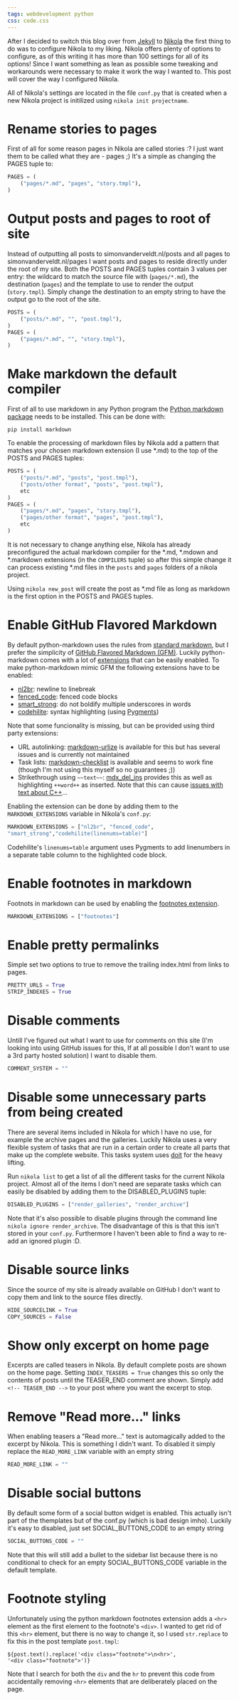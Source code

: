 ```yaml
--- 
tags: webdevelopment python
css: code.css
---
```


After I decided to switch this blog over from [Jekyll](http://jekyllrb.com) to [Nikola](http://getnikola.com) the first thing to do was to configure Nikola to my liking.
Nikola offers plenty of options to configure, as of this writing it has more than 100 settings for all of its options! Since I want something as lean as possible some tweaking and workarounds were necessary to make it work the way I wanted to. This post will cover the way I configured Nikola.

All of Nikola's settings are located in the file `conf.py` that is created when a new Nikola project is initilized using `nikola init projectname`.


# Rename stories to pages
First of all for some reason pages in Nikola are called stories :? I just want them to be called what they are - pages ;)
It's a simple as changing the PAGES tuple to:

```python
PAGES = (
    ("pages/*.md", "pages", "story.tmpl"),
)
```


# Output posts and pages to root of site
Instead of outputting all posts to simonvanderveldt.nl/posts and all pages to simonvanderveldt.nl/pages I want posts and pages to reside directly under the root of my site.
Both the POSTS and PAGES tuples contain 3 values per entry: the wildcard to match the source file with (`pages/*.md`), the destination (`pages`) and the template to use to render the output (`story.tmpl`).
Simply change the destination to an empty string to have the output go to the root of the site.

```python
POSTS = (
    ("posts/*.md", "", "post.tmpl"),
)
PAGES = (
    ("pages/*.md", "", "story.tmpl"),
)
```


# Make markdown the default compiler
First of all to use markdown in any Python program the [Python markdown package](https://pypi.python.org/pypi/Markdown) needs to be installed. This can be done with:

```console
pip install markdown
```

To enable the processing of markdown files by Nikola add a pattern that matches your chosen markdown extension (I use \*.md) to the top of the POSTS and PAGES tuples:

```python
POSTS = (
    ("posts/*.md", "posts", "post.tmpl"),
    ("posts/other format", "posts", "post.tmpl"),
    etc
)
PAGES = (
    ("pages/*.md", "pages", "story.tmpl"),
    ("pages/other format", "pages", "post.tmpl"),
    etc
)
```

It is not necessary to change anything else, Nikola has already preconfigured the actual markdown compiler for the \*.md, \*.mdown and \*.markdown extensions (in the `COMPILERS` tuple) so after this simple change it can process existing \*.md files in the `posts` and `pages` folders of a nikola project.

Using `nikola new_post` will create the post as \*.md file as long as markdown is the first option in the POSTS and PAGES tuples.


# Enable GitHub Flavored Markdown
By default python-markdown uses the rules from [standard markdown](http://daringfireball.net/projects/markdown/), but I prefer the simplicity of [GitHub Flavored Markdown (GFM)](https://help.github.com/articles/github-flavored-markdown).
Luckily python-markdown comes with a lot of [extensions](http://pythonhosted.org/Markdown/extensions/) that can be easily enabled. To make python-markdown mimic GFM the following extensions have to be enabled:

* [nl2br](http://pythonhosted.org/Markdown/extensions/nl2br.html): newline to linebreak
* [fenced_code](http://pythonhosted.org/Markdown/extensions/fenced_code_blocks.html): fenced code blocks
* [smart_strong](http://pythonhosted.org/Markdown/extensions/smart_strong.html): do not boldify multiple underscores in words
* [codehilite](http://pythonhosted.org/Markdown/extensions/code_hilite.html): syntax highlighting (using [Pygments](http://pygments.org))

Note that some funcionality is missing, but can be provided using third party extensions:

* URL autolinking: [markdown-urlize](https://github.com/r0wb0t/markdown-urlize) is available for this but has several issues and is currently not maintained
* Task lists: [markdown-checklist](https://github.com/FND/markdown-checklist) is available and seems to work fine (though I'm not using this myself so no guarantees ;))
* Strikethrough using `~~text~~`: [mdx_del_ins](https://github.com/aleray/mdx_del_ins) provides this as well as highlighting `++word++` as inserted. Note that this can cause [issues with text about C++](https://bitbucket.org/site/master/issue/8557/)...

Enabling the extension can be done by adding them to the `MARKDOWN_EXTENSIONS` variable in Nikola's `conf.py`:

```python
MARKDOWN_EXTENSIONS = ["nl2br", "fenced_code",
"smart_strong","codehilite(linenums=table)"]
```

Codehilite's `linenums=table` argument uses Pygments to add linenumbers in a separate table column to the highlighted code block.


# Enable footnotes in markdown
Footnots in markdown can be used by enabling the [footnotes extension](http://pythonhosted.org/Markdown/extensions/footnotes.html).

```python
MARKDOWN_EXTENSIONS = ["footnotes"]
```


# Enable pretty permalinks
Simple set two options to true  to remove the trailing index.html from links to pages.

```python
PRETTY_URLS = True
STRIP_INDEXES = True
```


# Disable comments
Untill I've figured out what I want to use for comments on this site (I'm looking into using GitHub issues for this, If at all possible I don't want to use a 3rd party hosted solution) I want to disable them.

```python
COMMENT_SYSTEM = ""
``` 


# Disable some unnecessary parts from being created
There are several items included in Nikola for which I have no use, for example the archive pages and the galleries. Luckily Nikola uses a very flexible system of tasks that are run in a certain order to create all parts that make up the complete website. This tasks system uses [doit](http://pydoit.org) for the heavy lifting.

Run `nikola list` to get a list of all the different tasks for the current Nikola project. Almost all of the items I don't need are separate tasks which can easily be disabled by adding them to the DISABLED_PLUGINS tuple:

```python
DISABLED_PLUGINS = ["render_galleries", "render_archive"]
```

Note that it's also possible to disable plugins through the command line `nikola ignore render_archive`. The disadvantage of this is that this isn't stored in your `conf.py`. Furthermore I haven't been able to find a way to re-add an ignored plugin :D.


# Disable source links
Since the source of my site is already available on GitHub I don't want to copy them and link to the source files directly.

```python
HIDE_SOURCELINK = True
COPY_SOURCES = False
```


# Show only excerpt on home page
Excerpts are called teasers in Nikola. By default complete posts are shown on the home page. Setting `INDEX_TEASERS = True` changes this so only the contents of posts until the TEASER_END comment are shown. Simply add `<!-- TEASER_END -->` to your post where you want the excerpt to stop.


# Remove "Read more..." links
When enabling teasers a "Read more..." text is automagically added to the excerpt by Nikola. This is something I didn't want. To disabled it simply replace the `READ_MORE_LINK` variable with an empty string

```python
READ_MORE_LINK = ""
```


# Disable social buttons
By default some form of a social button widget is enabled. This actually isn't part of the themplates but of the conf.py (which is bad design imho). Luckily it's easy to disabled, just set SOCIAL_BUTTONS_CODE to an empty string

```python
SOCIAL_BUTTONS_CODE = ""
```
Note that this will still add a bullet to the sidebar list because there is no conditional to check for an empty SOCIAL_BUTTONS_CODE variable in the default template.


# Footnote styling
Unfortunately using the python markdown footnotes extension adds a `<hr>` element as the first element to the footnote's `<div>`. I wanted to get rid of this `<hr>` element, but there is no way to change it, so I used `str.replace` to fix this in the post template `post.tmpl`:

```
${post.text().replace('<div class="footnote">\n<hr>',
'<div class="footnote">')}
```

Note that I search for both the `div` and the `hr` to prevent this code from accidentally removing `<hr>` elements that are deliberately placed on the page.
